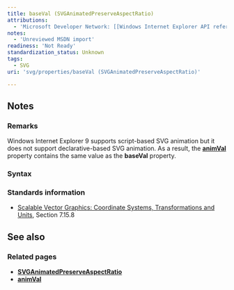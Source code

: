 ```yaml
---
title: baseVal (SVGAnimatedPreserveAspectRatio)
attributions:
  - 'Microsoft Developer Network: [[Windows Internet Explorer API reference](http://msdn.microsoft.com/en-us/library/ie/hh828809%28v=vs.85%29.aspx) Article]'
notes:
  - 'Unreviewed MSDN import'
readiness: 'Not Ready'
standardization_status: Unknown
tags:
  - SVG
uri: 'svg/properties/baseVal (SVGAnimatedPreserveAspectRatio)'

---
```

## Notes

### Remarks

Windows Internet Explorer 9 supports script-based SVG animation but it does not support declarative-based SVG animation. As a result, the [**animVal**](/svg/properties/animVal_(SVGAnimatedPreserveAspectRatio)) property contains the same value as the **baseVal** property.

### Syntax

### Standards information

-   [Scalable Vector Graphics: Coordinate Systems, Transformations and Units](http://go.microsoft.com/fwlink/p/?linkid=204735), Section 7.15.8

## See also

### Related pages

-   [**SVGAnimatedPreserveAspectRatio**](/svg/objects/SVGAnimatedPreserveAspectRatio)
-   [**animVal**](/svg/properties/animVal_(SVGAnimatedPreserveAspectRatio))
